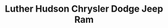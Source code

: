 ---
title: "Luther Hudson Chrysler Dodge Jeep Ram"
url: /hudson/luther-hudson-chrysler-dodge-jeep-ram/
shop: Autohaus
---